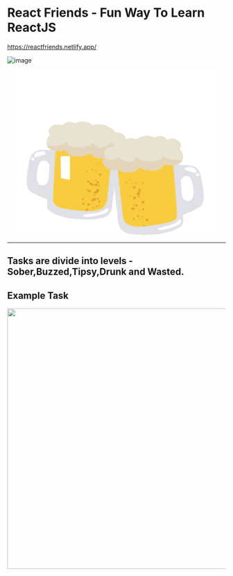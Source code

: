 # React Friends - Fun Way To Learn ReactJS
https://reactfriends.netlify.app/

![image](https://user-images.githubusercontent.com/39768115/117771295-92366480-b253-11eb-8e78-97be8a3330da.png)

<p align="center">
  <img width="460" height="380" src="https://github.com/codingyoga/reactjs-friends/blob/dev/src/assets/beer.gif">
</p>

---
## Tasks are divide into levels - Sober,Buzzed,Tipsy,Drunk and Wasted. 

## Example Task
<p align="center">
  <img width="700" height="600" src="https://user-images.githubusercontent.com/39768115/117773615-273a5d00-b256-11eb-982e-abc8e5489a16.png">
</p>
